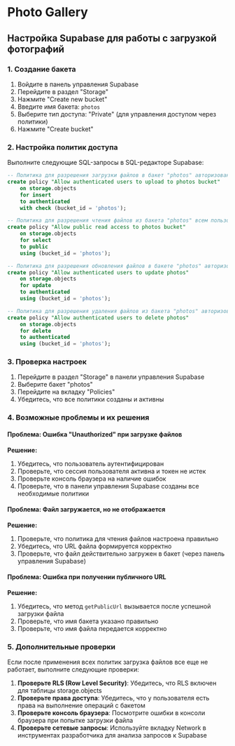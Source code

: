 # Photo Gallery

## Настройка Supabase для работы с загрузкой фотографий

### 1. Создание бакета

1. Войдите в панель управления Supabase
2. Перейдите в раздел "Storage"
3. Нажмите "Create new bucket"
4. Введите имя бакета: `photos`
5. Выберите тип доступа: "Private" (для управления доступом через политики)
6. Нажмите "Create bucket"

### 2. Настройка политик доступа

Выполните следующие SQL-запросы в SQL-редакторе Supabase:

```sql
-- Политика для разрешения загрузки файлов в бакет "photos" авторизованным пользователям
create policy "Allow authenticated users to upload to photos bucket"
    on storage.objects
    for insert
    to authenticated
    with check (bucket_id = 'photos');

-- Политика для разрешения чтения файлов из бакета "photos" всем пользователям
create policy "Allow public read access to photos bucket"
    on storage.objects
    for select
    to public
    using (bucket_id = 'photos');

-- Политика для разрешения обновления файлов в бакете "photos" авторизованным пользователям
create policy "Allow authenticated users to update photos"
    on storage.objects
    for update
    to authenticated
    using (bucket_id = 'photos');

-- Политика для разрешения удаления файлов из бакета "photos" авторизованным пользователям
create policy "Allow authenticated users to delete photos"
    on storage.objects
    for delete
    to authenticated
    using (bucket_id = 'photos');
```

### 3. Проверка настроек

1. Перейдите в раздел "Storage" в панели управления Supabase
2. Выберите бакет "photos"
3. Перейдите на вкладку "Policies"
4. Убедитесь, что все политики созданы и активны

### 4. Возможные проблемы и их решения

#### Проблема: Ошибка "Unauthorized" при загрузке файлов

**Решение:**
1. Убедитесь, что пользователь аутентифицирован
2. Проверьте, что сессия пользователя активна и токен не истек
3. Проверьте консоль браузера на наличие ошибок
4. Проверьте, что в панели управления Supabase созданы все необходимые политики

#### Проблема: Файл загружается, но не отображается

**Решение:**
1. Проверьте, что политика для чтения файлов настроена правильно
2. Убедитесь, что URL файла формируется корректно
3. Проверьте, что файл действительно загружен в бакет (через панель управления Supabase)

#### Проблема: Ошибка при получении публичного URL

**Решение:**
1. Убедитесь, что метод `getPublicUrl` вызывается после успешной загрузки файла
2. Проверьте, что имя бакета указано правильно
3. Проверьте, что имя файла передается корректно

### 5. Дополнительные проверки

Если после применения всех политик загрузка файлов все еще не работает, выполните следующие проверки:

1. **Проверьте RLS (Row Level Security)**: Убедитесь, что RLS включен для таблицы storage.objects
2. **Проверьте права доступа**: Убедитесь, что у пользователя есть права на выполнение операций с бакетом
3. **Проверьте консоль браузера**: Посмотрите ошибки в консоли браузера при попытке загрузки файла
4. **Проверьте сетевые запросы**: Используйте вкладку Network в инструментах разработчика для анализа запросов к Supabase
